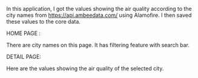 In this application, I got the values showing the air quality according to the city names from https://api.ambeedata.com/ using Alamofire. I then saved these values to the core data.

HOME PAGE :

There are city names on this page. It has filtering feature with search bar.

DETAIL PAGE:

Here are the values showing the air quality of the selected city.
